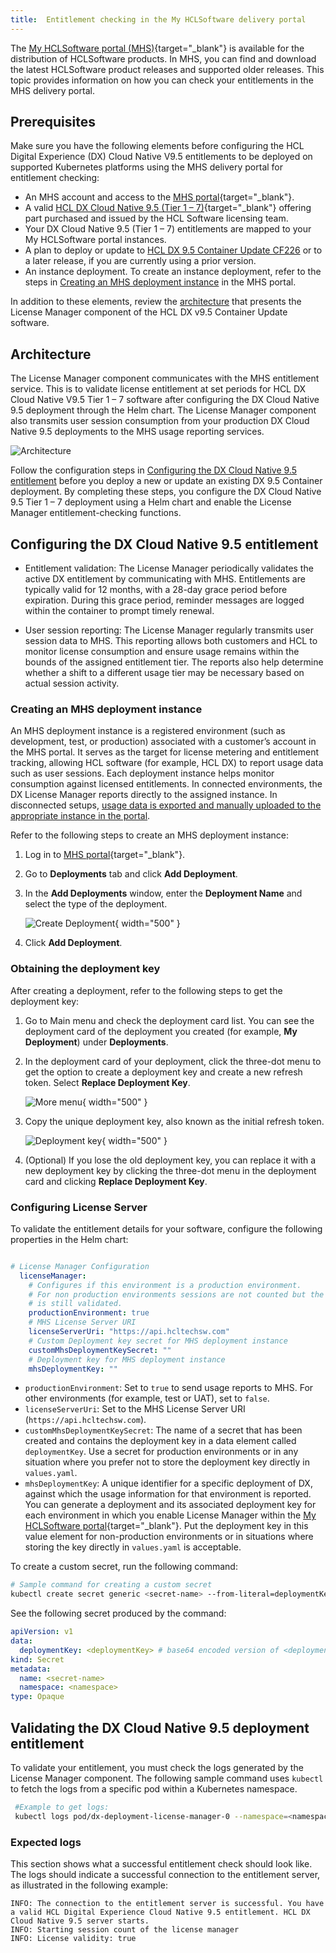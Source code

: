 ```yaml
---
title:  Entitlement checking in the My HCLSoftware delivery portal
---
```


The [My HCLSoftware portal (MHS)](https://support.hcl-software.com/csm?id=kb_article&sysparm_article=KB0109011){target="_blank"} is available for the distribution of HCLSoftware products. In MHS, you can find and download the latest HCLSoftware product releases and supported older releases. This topic provides information on how you can check your entitlements in the MHS delivery portal.

## Prerequisites

Make sure you have the following elements before configuring the HCL Digital Experience (DX) Cloud Native V9.5 entitlements to be deployed on supported Kubernetes platforms using the MHS delivery portal for entitlement checking:  

- An MHS account and access to the [MHS portal](https://my.hcltechsw.com/){target="_blank"}.
- A valid [HCL DX Cloud Native 9.5 (Tier 1 – 7)](https://www.hcltechsw.com/wps/wcm/connect/61f40a7e-d2ca-42d4-b24c-d5adfd4fe54d/HCL+Digital+Experience+Cloud+Native+v9.5.pdf?MOD=AJPERES&CONVERT_TO=url&CACHEID=ROOTWORKSPACE-61f40a7e-d2ca-42d4-b24c-d5adfd4fe54d-n-MmIad){target="_blank"} offering part purchased and issued by the HCL Software licensing team.
- Your DX Cloud Native 9.5 (Tier 1 – 7) entitlements are mapped to your My HCLSoftware portal instances.  
- A plan to deploy or update to [HCL DX 9.5 Container Update CF226](../../../../whatsnew/cf20/newcf226.md) or to a later release, if you are currently using a prior version.
- An instance deployment. To create an instance deployment, refer to the steps in [Creating an MHS deployment instance](#creating-an-mhs-deployment-instance) in the MHS portal.

In addition to these elements, review the [architecture](#architecture) that presents the License Manager component of the HCL DX v9.5 Container Update software.

## Architecture

The License Manager component communicates with the MHS entitlement service. This is to validate license entitlement at set periods for HCL DX Cloud Native V9.5 Tier 1 – 7 software after configuring the DX Cloud Native 9.5 deployment through the Helm chart. The License Manager component also transmits user session consumption from your production DX Cloud Native 9.5 deployments to the MHS usage reporting services.

![Architecture](../../software_licensing_portal/_img/DX_95_container_license_manager_arch_mhs.png)

Follow the configuration steps in [Configuring the DX Cloud Native 9.5 entitlement](#configuring-the-dx-cloud-native-95-entitlement) before you deploy a new or update an existing DX 9.5 Container deployment. By completing these steps, you configure the DX Cloud Native 9.5 Tier 1 – 7 deployment using a Helm chart and enable the License Manager entitlement-checking functions.

## Configuring the DX Cloud Native 9.5 entitlement

- Entitlement validation: The License Manager periodically validates the active DX entitlement by communicating with MHS. Entitlements are typically valid for 12 months, with a 28-day grace period before expiration. During this grace period, reminder messages are logged within the container to prompt timely renewal.

- User session reporting: The License Manager regularly transmits user session data to MHS. This reporting allows both customers and HCL to monitor license consumption and ensure usage remains within the bounds of the assigned entitlement tier. The reports also help determine whether a shift to a different usage tier may be necessary based on actual session activity.

### Creating an MHS deployment instance

An MHS deployment instance is a registered environment (such as development, test, or production) associated with a customer’s account in the MHS portal. It serves as the target for license metering and entitlement tracking, allowing HCL software (for example, HCL DX) to report usage data such as user sessions. Each deployment instance helps monitor consumption against licensed entitlements. In connected environments, the DX License Manager reports directly to the assigned instance. In disconnected setups, [usage data is exported and manually uploaded to the appropriate instance in the portal](../configure_entitlement_checks/configuring_mhs_file_base_session_reporting.md).

Refer to the following steps to create an MHS deployment instance:

1. Log in to [MHS portal](https://my.hcltechsw.com/){target="_blank"}.

2. Go to **Deployments** tab and click **Add Deployment**.

3. In the **Add Deployments** window, enter the **Deployment Name** and select the type of the deployment.

    ![Create Deployment](../../software_licensing_portal/_img/create_deployment.png){ width="500" }

4. Click **Add Deployment**.

### Obtaining the deployment key

After creating a deployment, refer to the following steps to get the deployment key:

1. Go to Main menu and check the deployment card list. You can see the deployment card of the deployment you created (for example, **My Deployment**) under **Deployments**.

2. In the deployment card of your deployment, click the three-dot menu to get the option to create a deployment key and create a new refresh token. Select **Replace Deployment Key**.

    ![More menu](../../software_licensing_portal/_img/deployment_key.png){ width="500" }

3. Copy the unique deployment key, also known as the initial refresh token.

    ![Deployment key](../../software_licensing_portal/_img/new_deployment_key.png){ width="500" }

4. (Optional) If you lose the old deployment key, you can replace it with a new deployment key by clicking the three-dot menu in the deployment card and clicking **Replace Deployment Key**.

### Configuring License Server

To validate the entitlement details for your software, configure the following properties in the Helm chart:

```yaml

# License Manager Configuration
  licenseManager:
    # Configures if this environment is a production environment.
    # For non production environments sessions are not counted but the license
    # is still validated.
    productionEnvironment: true
    # MHS License Server URI
    licenseServerUri: "https://api.hcltechsw.com"
    # Custom Deployment key secret for MHS deployment instance
    customMhsDeploymentKeySecret: ""
    # Deployment key for MHS deployment instance
    mhsDeploymentKey: ""

```

- `productionEnvironment`: Set to `true` to send usage reports to MHS. For other environments (for example, test or UAT), set to `false`.
- `licenseServerUri`: Set to the MHS License Server URI (`https://api.hcltechsw.com`).
- `customMhsDeploymentKeySecret`: The name of a secret that has been created and contains the deployment key in a data element called `deploymentKey`. Use a secret for production environments or in any situation where you prefer not to store the deployment key directly in `values.yaml`.
- `mhsDeploymentKey`: A unique identifier for a specific deployment of DX, against which the usage information for that environment is reported. You can generate a deployment and its associated deployment key for each environment in which you enable License Manager within the [My HCLSoftware portal](https://my.hcltechsw.com/){target="_blank"}. Put the deployment key in this value element for non-production environments or in situations where storing the key directly in `values.yaml` is acceptable.

To create a custom secret, run the following command:

```sh
# Sample command for creating a custom secret
kubectl create secret generic <secret-name> --from-literal=deploymentKey=<deploymentKey> --namespace=<namespace>
```

See the following secret produced by the command:

```yaml
apiVersion: v1
data:
  deploymentKey: <deploymentKey> # base64 encoded version of <deploymentKey> from the command
kind: Secret
metadata:
  name: <secret-name>
  namespace: <namespace>
type: Opaque
```

## Validating the DX Cloud Native 9.5 deployment entitlement

To validate your entitlement, you must check the logs generated by the License Manager component. The following sample command uses `kubectl` to fetch the logs from a specific pod within a Kubernetes namespace.

```sh
 #Example to get logs:
 kubectl logs pod/dx-deployment-license-manager-0 --namespace=<namespace>
```

### Expected logs

This section shows what a successful entitlement check should look like. The logs should indicate a successful connection to the entitlement server, as illustrated in the following example:

```log
INFO: The connection to the entitlement server is successful. You have a valid HCL Digital Experience Cloud Native 9.5 entitlement. HCL DX Cloud Native 9.5 server starts.
INFO: Starting session count of the license manager
INFO: License validity: true
```
